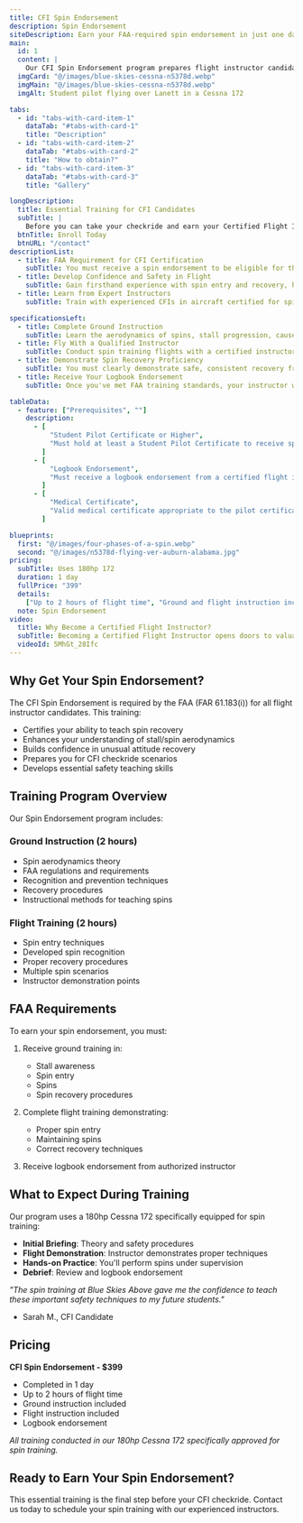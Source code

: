 ```yaml
---
title: CFI Spin Endorsement
description: Spin Endorsement
siteDescription: Earn your FAA-required spin endorsement in just one day at Blue Skies Above. Train with expert instructors and prepare confidently for your CFI checkride in Lanett, Alabama.
main:
  id: 1
  content: |
    Our CFI Spin Endorsement program prepares flight instructor candidates to safely teach spin recovery techniques, meeting FAA requirements for CFI certification.
  imgCard: "@/images/blue-skies-cessna-n5378d.webp"
  imgMain: "@/images/blue-skies-cessna-n5378d.webp"
  imgAlt: Student pilot flying over Lanett in a Cessna 172

tabs:
  - id: "tabs-with-card-item-1"
    dataTab: "#tabs-with-card-1"
    title: "Description"
  - id: "tabs-with-card-item-2"
    dataTab: "#tabs-with-card-2"
    title: "How to obtain?"
  - id: "tabs-with-card-item-3"
    dataTab: "#tabs-with-card-3"
    title: "Gallery"

longDescription:
  title: Essential Training for CFI Candidates
  subTitle: |
    Before you can take your checkride and earn your Certified Flight Instructor certificate, you’ll need a spin endorsement in your logbook—proof that you’re trained, competent, and confident in handling one of aviation’s most dynamic flight maneuvers. At Blue Skies Above, we make the process straightforward and stress-free with focused ground instruction and in-air practice in our 180hp Cessna 172. Whether you're preparing for your CFI or just want to strengthen your spin recovery skills, our experienced instructors will guide you every step of the way. Enroll today and earn your spin endorsement in as little as one day.
  btnTitle: Enroll Today
  btnURL: "/contact"
descriptionList:
  - title: FAA Requirement for CFI Certification
    subTitle: You must receive a spin endorsement to be eligible for the Certified Flight Instructor checkride, as outlined in FAR 61.183(i).
  - title: Develop Confidence and Safety in Flight
    subTitle: Gain firsthand experience with spin entry and recovery, helping you stay calm and in control when teaching stall and spin awareness to your future students.
  - title: Learn from Expert Instructors
    subTitle: Train with experienced CFIs in aircraft certified for spins, using structured lessons that prioritize safety, clarity, and hands-on learning.

specificationsLeft:
  - title: Complete Ground Instruction
    subTitle: Learn the aerodynamics of spins, stall progression, causes of unintentional spins, and FAA requirements for spin training.
  - title: Fly With a Qualified Instructor
    subTitle: Conduct spin training flights with a certified instructor in a spin-approved aircraft—practicing safe entry, sustained spins, and proper recovery techniques.
  - title: Demonstrate Spin Recovery Proficiency
    subTitle: You must clearly demonstrate safe, consistent recovery from spins and an understanding of how to teach spin awareness to others.
  - title: Receive Your Logbook Endorsement
    subTitle: Once you've met FAA training standards, your instructor will endorse your logbook confirming you’re proficient in spins and eligible to take your CFI checkride.

tableData:
  - feature: ["Prerequisites", ""]
    description:
      - [
          "Student Pilot Certificate or Higher",
          "Must hold at least a Student Pilot Certificate to receive spin training endorsement.",
        ]
      - [
          "Logbook Endorsement",
          "Must receive a logbook endorsement from a certified flight instructor authorizing spin training.",
        ]
      - [
          "Medical Certificate",
          "Valid medical certificate appropriate to the pilot certificate held.",
        ]

blueprints:
  first: "@/images/four-phases-of-a-spin.webp"
  second: "@/images/n5378d-flying-ver-auburn-alabama.jpg"
pricing:
  subTitle: Uses 180hp 172
  duration: 1 day
  fullPrice: "399"
  details:
    ["Up to 2 hours of flight time", "Ground and flight instruction included"]
  note: Spin Endorsement
video:
  title: Why Become a Certified Flight Instructor?
  subTitle: Becoming a Certified Flight Instructor opens doors to valuable experience, career advancement, and the opportunity to inspire the next generation of pilots. It strengthens your skills, builds flight hours, and positions you for success in the aviation industry.
  videoId: 5MhGt_28Ifc
---
```


## Why Get Your Spin Endorsement?

The CFI Spin Endorsement is required by the FAA (FAR 61.183(i)) for all flight instructor candidates. This training:

- Certifies your ability to teach spin recovery
- Enhances your understanding of stall/spin aerodynamics
- Builds confidence in unusual attitude recovery
- Prepares you for CFI checkride scenarios
- Develops essential safety teaching skills

## Training Program Overview

Our Spin Endorsement program includes:

### Ground Instruction (2 hours)

- Spin aerodynamics theory
- FAA regulations and requirements
- Recognition and prevention techniques
- Recovery procedures
- Instructional methods for teaching spins

### Flight Training (2 hours)

- Spin entry techniques
- Developed spin recognition
- Proper recovery procedures
- Multiple spin scenarios
- Instructor demonstration points

## FAA Requirements

To earn your spin endorsement, you must:

1. Receive ground training in:

   - Stall awareness
   - Spin entry
   - Spins
   - Spin recovery procedures

2. Complete flight training demonstrating:

   - Proper spin entry
   - Maintaining spins
   - Correct recovery techniques

3. Receive logbook endorsement from authorized instructor

## What to Expect During Training

Our program uses a 180hp Cessna 172 specifically equipped for spin training:

- **Initial Briefing**: Theory and safety procedures
- **Flight Demonstration**: Instructor demonstrates proper techniques
- **Hands-on Practice**: You'll perform spins under supervision
- **Debrief**: Review and logbook endorsement

_"The spin training at Blue Skies Above gave me the confidence to teach these important safety techniques to my future students."_

- Sarah M., CFI Candidate

## Pricing

**CFI Spin Endorsement - $399**

- Completed in 1 day
- Up to 2 hours of flight time
- Ground instruction included
- Flight instruction included
- Logbook endorsement

_All training conducted in our 180hp Cessna 172 specifically approved for spin training._

## Ready to Earn Your Spin Endorsement?

This essential training is the final step before your CFI checkride. Contact us today to schedule your spin training with our experienced instructors.

